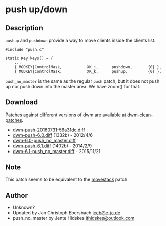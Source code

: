 # push up/down

## Description

`pushup` and `pushdown` provide a way to move clients inside the clients list.

	#include "push.c"
	
	static Key keys[] = {
		...
		{ MODKEY|ControlMask,           XK_j,      pushdown,       {0} },
		{ MODKEY|ControlMask,           XK_k,      pushup,         {0} },

`push_no_master` is the same as the regular `push` patch, but it does not push up nor push down into the master area. We have zoom() for that.

## Download
Patches against different versions of dwm are available at
[dwm-clean-patches](https://github.com/jceb/dwm-clean-patches).

 * [dwm-push-20160731-56a31dc.diff](dwm-push-20160731-56a31dc.diff)
 * [dwm-push-6.0.diff](dwm-push-6.0.diff) (1332b) - 2012/4/6
 * [dwm-6.0-push_no_master.diff](dwm-6.0-push_no_master.diff)
 * [dwm-push-6.1.diff](dwm-push-6.1.diff) (1402b) - 2014/2/9
 * [dwm-6.1-push_no_master.diff](dwm-6.1-push_no_master.diff) - 2015/11/21

## Note
This patch seems to be equivalent to the [movestack](movestack) patch.

## Author
 * Unknown?
 * Updated by Jan Christoph Ebersbach <jceb@e-jc.de>
 * push_no_master by Jente Hidskes <jthidskes@outlook.com>
